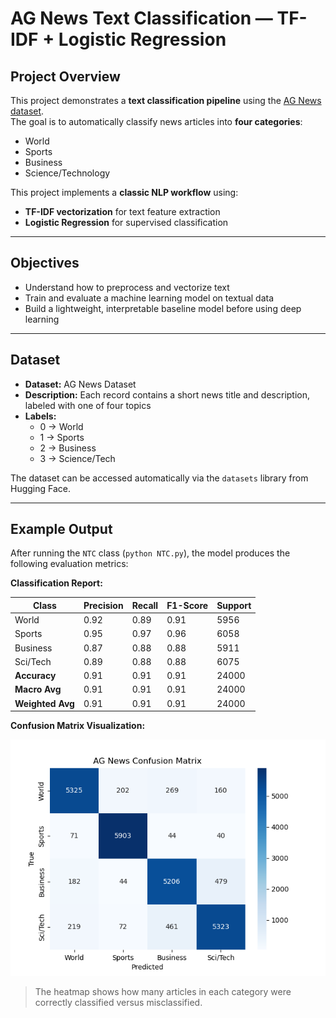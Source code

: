 # AG News Text Classification — TF-IDF + Logistic Regression

## Project Overview
This project demonstrates a **text classification pipeline** using the [AG News dataset](https://www.kaggle.com/datasets/amananandrai/ag-news-classification-dataset).  
The goal is to automatically classify news articles into **four categories**:
- World
- Sports
- Business
- Science/Technology

This project implements a **classic NLP workflow** using:
- **TF-IDF vectorization** for text feature extraction
- **Logistic Regression** for supervised classification

---

## Objectives
- Understand how to preprocess and vectorize text
- Train and evaluate a machine learning model on textual data
- Build a lightweight, interpretable baseline model before using deep learning

---

## Dataset
- **Dataset:** AG News Dataset  
- **Description:** Each record contains a short news title and description, labeled with one of four topics  
- **Labels:**
  - 0 → World  
  - 1 → Sports  
  - 2 → Business  
  - 3 → Science/Tech  

The dataset can be accessed automatically via the `datasets` library from Hugging Face.

---

## Example Output

After running the `NTC` class (`python NTC.py`), the model produces the following evaluation metrics:

**Classification Report:**

| Class       | Precision | Recall | F1-Score | Support |
|------------|-----------|--------|----------|--------|
| World      | 0.92      | 0.89   | 0.91     | 5956   |
| Sports     | 0.95      | 0.97   | 0.96     | 6058   |
| Business   | 0.87      | 0.88   | 0.88     | 5911   |
| Sci/Tech   | 0.89      | 0.88   | 0.88     | 6075   |
| **Accuracy**   | 0.91      | 0.91   | 0.91     | 24000  |
| **Macro Avg**  | 0.91      | 0.91   | 0.91     | 24000  |
| **Weighted Avg** | 0.91  | 0.91   | 0.91     | 24000  |

**Confusion Matrix Visualization:**

![Confusion Matrix](images/confusion_matrix_logreg.png)

> The heatmap shows how many articles in each category were correctly classified versus misclassified.

